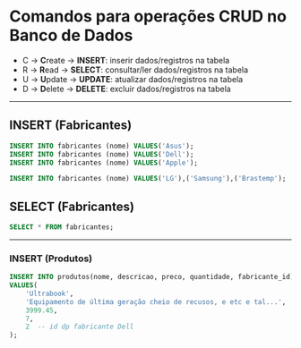 # Comandos para operações CRUD no Banco de Dados

- C -> **C**reate -> **INSERT**: inserir dados/registros na tabela
- R -> **R**ead   -> **SELECT**: consultar/ler dados/registros na tabela
- U -> **U**pdate -> **UPDATE**: atualizar dados/registros na tabela
- D -> **D**elete -> **DELETE**: excluir dados/registros na tabela

---

## INSERT (Fabricantes)

```SQL
INSERT INTO fabricantes (nome) VALUES('Asus');
INSERT INTO fabricantes (nome) VALUES('Dell');
INSERT INTO fabricantes (nome) VALUES('Apple');

INSERT INTO fabricantes (nome) VALUES('LG'),('Samsung'),('Brastemp');
```

## SELECT (Fabricantes)

```sql
SELECT * FROM fabricantes;
```

---

### INSERT (Produtos)

```sql
INSERT INTO produtos(nome, descricao, preco, quantidade, fabricante_id)
VALUES(
    'Ultrabook', 
    'Equipamento de última geração cheio de recusos, e etc e tal...',
    3999.45,
    7,
    2  -- id dp fabricante Dell
);
```